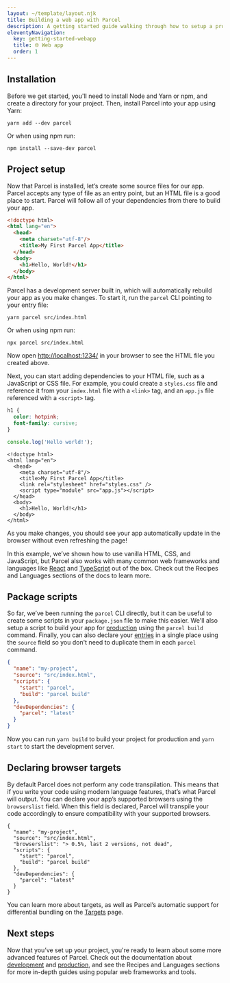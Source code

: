 ```yaml
---
layout: ~/template/layout.njk
title: Building a web app with Parcel
description: A getting started guide walking through how to setup a project with Parcel.
eleventyNavigation:
  key: getting-started-webapp
  title: 🌐 Web app
  order: 1
---
```


## Installation

Before we get started, you'll need to install Node and Yarn or npm, and create a directory for your project. Then, install Parcel into your app using Yarn:

```shell
yarn add --dev parcel
```

Or when using npm run:

```shell
npm install --save-dev parcel
```

## Project setup

Now that Parcel is installed, let’s create some source files for our app. Parcel accepts any type of file as an entry point, but an HTML file is a good place to start. Parcel will follow all of your dependencies from there to build your app.

<sample>
<sample-file name="src/index.html">

```html
<!doctype html>
<html lang="en">
  <head>
    <meta charset="utf-8"/>
    <title>My First Parcel App</title>
  </head>
  <body>
    <h1>Hello, World!</h1>
  </body>
</html>
```

</sample-file>
</sample>

Parcel has a development server built in, which will automatically rebuild your app as you make changes. To start it, run the `parcel` CLI pointing to your entry file:

```shell
yarn parcel src/index.html
```

Or when using npm run:

```shell
npx parcel src/index.html
```

Now open [http://localhost:1234/](http://localhost:1234/) in your browser to see the HTML file you created above.

Next, you can start adding dependencies to your HTML file, such as a JavaScript or CSS file. For example, you could create a `styles.css` file and reference it from your `index.html` file with a `<link>` tag, and an `app.js` file referenced with a `<script>` tag.

<sample>
<sample-file name="src/styles.css">

```css
h1 {
  color: hotpink;
  font-family: cursive;
}
```

</sample-file>
<sample-file name="src/app.js">

```javascript
console.log('Hello world!');
```

</sample-file>
<sample-file name="src/index.html">

```html/5-6
<!doctype html>
<html lang="en">
  <head>
    <meta charset="utf-8"/>
    <title>My First Parcel App</title>
    <link rel="stylesheet" href="styles.css" />
    <script type="module" src="app.js"></script>
  </head>
  <body>
    <h1>Hello, World!</h1>
  </body>
</html>
```

</sample-file>
</sample>

As you make changes, you should see your app automatically update in the browser without even refreshing the page!

In this example, we’ve shown how to use vanilla HTML, CSS, and JavaScript, but Parcel also works with many common web frameworks and languages like [React](/recipes/react.md) and [TypeScript](/languages/typescript.md) out of the box. Check out the Recipes and Languages sections of the docs to learn more.

## Package scripts

So far, we’ve been running the `parcel` CLI directly, but it can be useful to create some scripts in your `package.json` file to make this easier. We'll also setup a script to build your app for [production](/features/production.md) using the `parcel build` command. Finally, you can also declare your [entries](/features/targets.md#entries) in a single place using the `source` field so you don't need to duplicate them in each `parcel` command.

<sample>
<sample-file name="package.json">

```json
{
  "name": "my-project",
  "source": "src/index.html",
  "scripts": {
    "start": "parcel",
    "build": "parcel build"
  },
  "devDependencies": {
    "parcel": "latest"
  }
}
```

</sample-file>
</sample>

Now you can run `yarn build` to build your project for production and `yarn start` to start the development server.

## Declaring browser targets

By default Parcel does not perform any code transpilation. This means that if you write your code using modern language features, that’s what Parcel will output. You can declare your app’s supported browsers using the `browserslist` field. When this field is declared, Parcel will transpile your code accordingly to ensure compatibility with your supported browsers.

<sample>
<sample-file name="package.json">

```json/3
{
  "name": "my-project",
  "source": "src/index.html",
  "browserslist": "> 0.5%, last 2 versions, not dead",
  "scripts": {
    "start": "parcel",
    "build": "parcel build"
  },
  "devDependencies": {
    "parcel": "latest"
  }
}
```

</sample-file>
</sample>

You can learn more about targets, as well as Parcel’s automatic support for differential bundling on the [Targets](/features/targets.md) page.

## Next steps

Now that you’ve set up your project, you're ready to learn about some more advanced features of Parcel. Check out the documentation about [development](/features/development.md) and [production](/features/production.md), and see the Recipes and Languages sections for more in-depth guides using popular web frameworks and tools.

